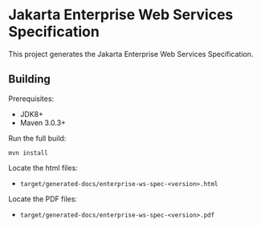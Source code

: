 Jakarta Enterprise Web Services Specification
============================

This project generates the Jakarta Enterprise Web Services Specification.

Building
--------

Prerequisites:

* JDK8+
* Maven 3.0.3+

Run the full build:

`mvn install`

Locate the html files:
- `target/generated-docs/enterprise-ws-spec-<version>.html`

Locate the PDF files:
- `target/generated-docs/enterprise-ws-spec-<version>.pdf`
